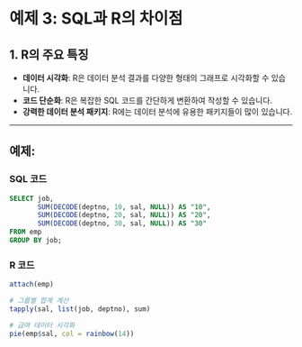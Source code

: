 # 예제 3: SQL과 R의 차이점

## 1. R의 주요 특징
- **데이터 시각화**: R은 데이터 분석 결과를 다양한 형태의 그래프로 시각화할 수 있습니다.
- **코드 단순화**: R은 복잡한 SQL 코드를 간단하게 변환하여 작성할 수 있습니다.
- **강력한 데이터 분석 패키지**: R에는 데이터 분석에 유용한 패키지들이 많이 있습니다.

---

## 예제:

### SQL 코드
```sql
SELECT job, 
       SUM(DECODE(deptno, 10, sal, NULL)) AS "10",
       SUM(DECODE(deptno, 20, sal, NULL)) AS "20",
       SUM(DECODE(deptno, 30, sal, NULL)) AS "30"
FROM emp
GROUP BY job;
```

### R 코드
```r
attach(emp)

# 그룹별 합계 계산
tapply(sal, list(job, deptno), sum)

# 급여 데이터 시각화
pie(emp$sal, col = rainbow(14))
```
